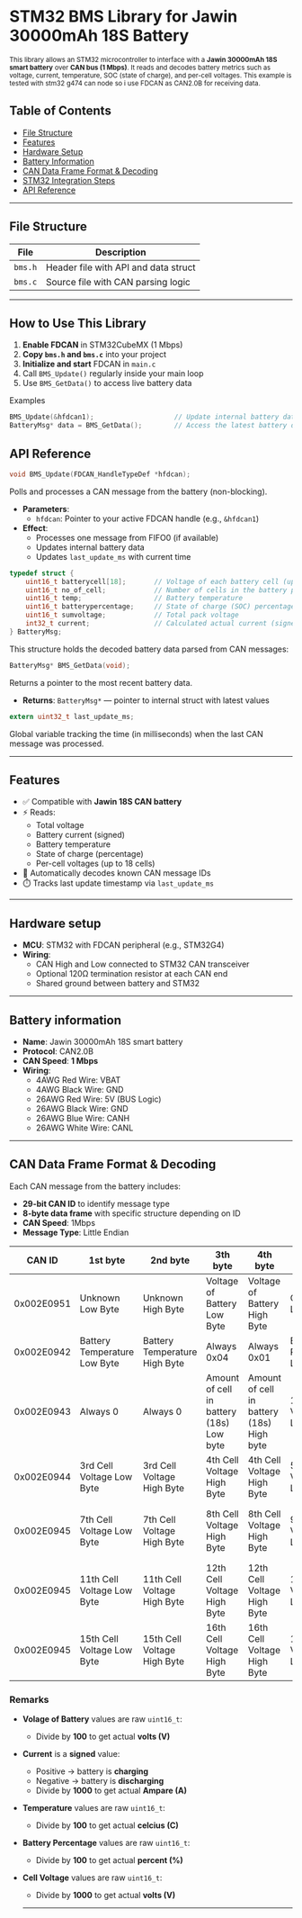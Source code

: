 # STM32 BMS Library for Jawin 30000mAh 18S Battery

<span style="font-size:smaller;">
This library allows an STM32 microcontroller to interface with a <strong>Jawin 30000mAh 18S smart battery</strong> over <strong>CAN bus (1 Mbps)</strong>. It reads and decodes battery metrics such as voltage, current, temperature, SOC (state of charge), and per-cell voltages. This example is tested with stm32 g474 can node so i use FDCAN as CAN2.0B for receiving data.
</span>

## Table of Contents
- [File Structure](#file-structure)
- [Features](#features)
- [Hardware Setup](#hardware-setup)
- [Battery Information](#battery-information)
- [CAN Data Frame Format & Decoding](#can-data-frame-format--decoding)
- [STM32 Integration Steps](#stm32-integration-steps)
- [API Reference](#api-reference)


---
## File Structure

| File      | Description                          |
|-----------|--------------------------------------|
| `bms.h`   | Header file with API and data struct |
| `bms.c`   | Source file with CAN parsing logic   |

---
## How to Use This Library

  1. **Enable FDCAN** in STM32CubeMX (1 Mbps)
  2. **Copy `bms.h` and `bms.c`** into your project
  3. **Initialize and start** FDCAN in `main.c`
  4. Call `BMS_Update()` regularly inside your main loop
  5. Use `BMS_GetData()` to access live battery data

Examples
```c
BMS_Update(&hfdcan1);                    // Update internal battery data from CAN frame
BatteryMsg* data = BMS_GetData();        // Access the latest battery data
```

## API Reference

```c
void BMS_Update(FDCAN_HandleTypeDef *hfdcan);
```
Polls and processes a CAN message from the battery (non-blocking).

- **Parameters**:
  - `hfdcan`: Pointer to your active FDCAN handle (e.g., `&hfdcan1`)
- **Effect**:
  - Processes one message from FIFO0 (if available)
  - Updates internal battery data
  - Updates `last_update_ms` with current time
```c
typedef struct {
    uint16_t batterycell[18];       // Voltage of each battery cell (up to 18 cells)
    uint16_t no_of_cell;            // Number of cells in the battery pack
    uint16_t temp;                  // Battery temperature
    uint16_t batterypercentage;     // State of charge (SOC) percentage
    uint16_t sumvoltage;            // Total pack voltage
    int32_t current;                // Calculated actual current (signed)
} BatteryMsg;
```
This structure holds the decoded battery data parsed from CAN messages:


```c
BatteryMsg* BMS_GetData(void);
```
Returns a pointer to the most recent battery data.

- **Returns**: `BatteryMsg*` — pointer to internal struct with latest values


```c
extern uint32_t last_update_ms;
```
Global variable tracking the time (in milliseconds) when the last CAN message was processed.

---
## Features

- ✅ Compatible with **Jawin 18S CAN battery**
- ⚡ Reads:
  - Total voltage
  - Battery current (signed)
  - Battery temperature
  - State of charge (percentage)
  - Per-cell voltages (up to 18 cells)
- 🧠 Automatically decodes known CAN message IDs
- ⏱️ Tracks last update timestamp via `last_update_ms`

---

## Hardware setup

- **MCU**: STM32 with FDCAN peripheral (e.g., STM32G4)
- **Wiring**:
  - CAN High and Low connected to STM32 CAN transceiver
  - Optional 120Ω termination resistor at each CAN end
  - Shared ground between battery and STM32

---

## Battery information

- **Name**: Jawin 30000mAh 18S smart battery 
- **Protocol**: CAN2.0B
- **CAN Speed**: **1 Mbps**
- **Wiring**:
  - 4AWG Red Wire: VBAT
  - 4AWG Black Wire: GND
  - 26AWG Red Wire: 5V (BUS Logic)
  - 26AWG Black Wire: GND
  - 26AWG Blue Wire: CANH
  - 26AWG White Wire: CANL

---

##  CAN Data Frame Format & Decoding

Each CAN message from the battery includes:

- **29-bit CAN ID** to identify message type
- **8-byte data frame** with specific structure depending on ID
- **CAN Speed**: 1Mbps
- **Message Type**: Little Endian

|   CAN ID    |            1st byte            |             2nd byte            |                 3th byte                  |                  4th byte                  |            5th byte            |            6th byte             |          7th byte         |            8th byte            |
|-------------|--------------------------------|---------------------------------|-------------------------------------------|--------------------------------------------|--------------------------------|---------------------------------|---------------------------|--------------------------------|
| 0x002E0951  | Unknown Low Byte               | Unknown High Byte               | Voltage of Battery Low Byte               | Voltage of Battery High Byte               | Current Low Byte               | Current High Byte               | Unknow Low Byte           | Unknown High Byte           |
| 0x002E0942  | Battery Temperature Low Byte   | Battery Temperature High Byte   | Always 0x04                               | Always 0x01                                | Battery Percentage Low byte    | Battery Percentage High Byte    | Always 0                  | Always 0                    |
| 0x002E0943  | Always 0                       | Always 0                        | Amount of cell in battery (18s) Low byte  | Amount of cell in battery (18s) High byte  | 1st Cell Voltage Low Byte      | 1st Cell Voltage High Byte      | 2nd Cell Voltage Low Byte | 2nd Cell Voltage High Byte  |
| 0x002E0944  | 3rd Cell Voltage Low Byte      | 3rd Cell Voltage High Byte      | 4th Cell Voltage High Byte                | 4th Cell Voltage High Byte                 | 5th Cell Voltage Low Byte      | 5th Cell Voltage High Byte      | 6th Cell Voltage Low Byte | 6th Cell Voltage High Byte  |
| 0x002E0945  | 7th Cell Voltage Low Byte      | 7th Cell Voltage High Byte      | 8th Cell Voltage High Byte                | 8th Cell Voltage High Byte                 | 9th Cell Voltage Low Byte      | 9th Cell Voltage High Byte      | 10th Cell Voltage Low Byte | 10th Cell Voltage High Byte  |
| 0x002E0945  | 11th Cell Voltage Low Byte      | 11th Cell Voltage High Byte      | 12th Cell Voltage High Byte                | 12th Cell Voltage High Byte                 | 13th Cell Voltage Low Byte      | 13th Cell Voltage High Byte      | 14th Cell Voltage Low Byte | 14th Cell Voltage High Byte  |
| 0x002E0945  | 15th Cell Voltage Low Byte      | 15th Cell Voltage High Byte      | 16th Cell Voltage High Byte                | 16th Cell Voltage High Byte                 | 17th Cell Voltage Low Byte      | 17th Cell Voltage High Byte      | 18th Cell Voltage Low Byte | 18th Cell Voltage High Byte  |


###  **Remarks**

- **Volage of Battery** values are raw `uint16_t`:
  - Divide by **100** to get actual **volts (V)**
    
- **Current** is a **signed** value:  
  - Positive → battery is **charging**  
  - Negative → battery is **discharging**
  - Divide by **1000** to get actual **Ampare (A)**

- **Temperature** values are raw `uint16_t`:
  - Divide by **100** to get actual **celcius (C)**

- **Battery Percentage** values are raw `uint16_t`:
  - Divide by **100** to get actual **percent (%)**
  
- **Cell Voltage** values are raw `uint16_t`:
  - Divide by **1000** to get actual **volts (V)**



  ---











